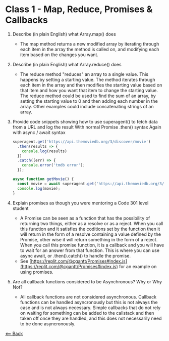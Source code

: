 # Class 1 - Map, Reduce, Promises & Callbacks

1. Describe (in plain English) what Array.map() does
    - The map method returns a new modified array by iterating through each item in the array the method is called on, and modifying each item based on the changes you want.
2. Describe (in plain English) what Array.reduce() does
    - The reduce method "reduces" an array to a single value. This happens by setting a starting value. The method iterates through each item in the array and then modifies the starting value based on that item and how you want that item to change the starting value. The reduce method could be used to find the sum of an array, by setting the starting value to 0 and then adding each number in the array. Other examples could include concatenating strings of an array.
3. Provide code snippets showing how to use superagent() to fetch data from a URL and log the result
With normal Promise .then() syntax
Again with async / await syntax

    ```javascript
    superagent.get('https://api.themoviedb.org/3/discover/movie')
      .then(results => {
        console.log(results)
      })
      .catch((err) => {
        console.error('tmdb error');
      });

    async function getMovie() {
      const movie = await superagent.get('https://api.themoviedb.org/3/discover/movie');
      console.log(movie);
    }
    ```

4. Explain promises as though you were mentoring a Code 301 level student
    - A Promise can be seen as a function that has the possibility of returning two things, either as a resolve or as a reject. When you call this function and it satisfies the coditions set by the function then it will return in the form of a resolve containing a value defined by the Promise, other wise it will return something in the form of a reject. When you call this promise function, it is a callback and you will have to wait for an answer from that function. This is where you can use async await, or .then().catch() to handle the promise.
    - See [https://replit.com/@cgantt/Promises#index.js](https://replit.com/@cgantt/Promises#index.js) for an example on using promises.
5. Are all callback functions considered to be Asynchronous? Why or Why Not?
    - All callback functions are not considered asynchronous. Callback functions can be handled asyncronously but this is not always the case and is not always necessary. Simple callbacks that do not rely on waiting for something can be added to the callstack and then taken off once they are handled, and this does not necessarily need to be done asyncronously.

[<== Back](../README.md)
